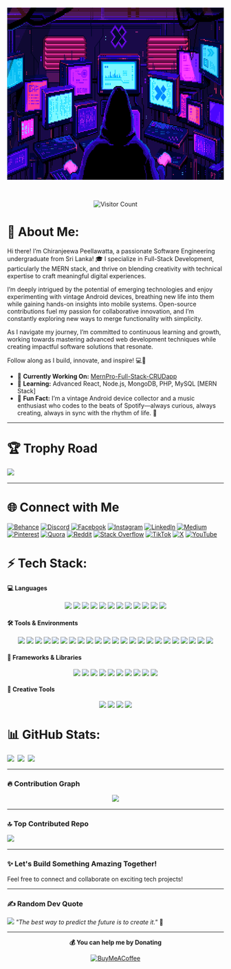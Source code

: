 
<p align="center" ><img  src = "https://github.com/ChiranjeewaLankeshwara/ChiranjeewaLankeshwara/blob/main/Pixel%20GIF.gif?raw=true" width = 1000px height = 400px></p>
<br/>

<p align="center">
  <img src="https://visitcount.itsvg.in/api?id=ChiranjeewaLankeshwara&label=Visitor%20Count&icon=5&pretty=true" alt="Visitor Count">
</p>



# 💫 About Me:

Hi there! I’m Chiranjeewa Peellawatta, a passionate Software Engineering undergraduate from Sri Lanka! 🎓 I specialize in Full-Stack Development, particularly the MERN stack, and thrive on blending creativity with technical expertise to craft meaningful digital experiences.  

I’m deeply intrigued by the potential of emerging technologies and enjoy experimenting with vintage Android devices, breathing new life into them while gaining hands-on insights into mobile systems. Open-source contributions fuel my passion for collaborative innovation, and I’m constantly exploring new ways to merge functionality with simplicity.  

As I navigate my journey, I’m committed to continuous learning and growth, working towards mastering advanced web development techniques while creating impactful software solutions that resonate.  

Follow along as I build, innovate, and inspire! 💻🌟  

- 🔭 **Currently Working On:** [MernPro-Full-Stack-CRUDapp](https://github.com/ChiranjeewaLankeshwara/MernPro-Full-Stack-CRUDapp)<br>
- 🌱 **Learning:** Advanced React, Node.js, MongoDB, PHP, MySQL  [MERN Stack]<br>
- 🧠 **Fun Fact:** I’m a vintage Android device collector and a music enthusiast who codes to the beats of Spotify—always curious, always creating, always in sync with the rhythm of life. 🎵  

---

# 🏆 Trophy Road
![](https://github-profile-trophy.vercel.app/?username=ChiranjeewaLankeshwara&theme=radical&no-frame=false&no-bg=true&margin-w=4)

---

# 🌐 Connect with Me
[![Behance](https://img.shields.io/badge/Behance-1769ff?logo=behance&logoColor=white)](https://behance.net/Chiranjeewa) 
[![Discord](https://img.shields.io/badge/Discord-%237289DA.svg?logo=discord&logoColor=white)](https://discord.gg/Chiraax#6841) 
[![Facebook](https://img.shields.io/badge/Facebook-%231877F2.svg?logo=Facebook&logoColor=white)](https://facebook.com/chiranjeewalankeshwara) 
[![Instagram](https://img.shields.io/badge/Instagram-%23E4405F.svg?logo=Instagram&logoColor=white)](https://instagram.com/iam.djraax) 
[![LinkedIn](https://img.shields.io/badge/LinkedIn-%230077B5.svg?logo=linkedin&logoColor=white)](https://linkedin.com/in/chiranjeewa-lankeshwara-453866305) 
[![Medium](https://img.shields.io/badge/Medium-12100E?logo=medium&logoColor=white)](https://medium.com/@chiranjeewalankeshwara) 
[![Pinterest](https://img.shields.io/badge/Pinterest-%23E60023.svg?logo=Pinterest&logoColor=white)](https://pinterest.com/chiranjeewalankeshwara) 
[![Quora](https://img.shields.io/badge/Quora-%23B92B27.svg?logo=Quora&logoColor=white)](https://quora.com/profile/Chiranjeewa-Lankeshwara) 
[![Reddit](https://img.shields.io/badge/Reddit-%23FF4500.svg?logo=Reddit&logoColor=white)](https://reddit.com/user/DJRaaX) 
[![Stack Overflow](https://img.shields.io/badge/-Stackoverflow-FE7A16?logo=stack-overflow&logoColor=white)](https://stackoverflow.com/users/chiranjeewa-lankeshwara) 
[![TikTok](https://img.shields.io/badge/TikTok-%23000000.svg?logo=TikTok&logoColor=white)](https://tiktok.com/@djraax) 
[![X](https://img.shields.io/badge/X-black.svg?logo=X&logoColor=white)](https://x.com/DJ_RaaX) 
[![YouTube](https://img.shields.io/badge/YouTube-%23FF0000.svg?logo=YouTube&logoColor=white)](https://youtube.com/@djraaxbychiransremixes1109) 


# ⚡ Tech Stack:

#### 💻 **Languages**
<p align="center">
  <img src="https://img.shields.io/badge/C-00599C?style=for-the-badge&logo=c&logoColor=white" />
  <img src="https://img.shields.io/badge/C%23-239120?style=for-the-badge&logo=csharp&logoColor=white" />
  <img src="https://img.shields.io/badge/C++-00599C?style=for-the-badge&logo=c%2B%2B&logoColor=white" />
  <img src="https://img.shields.io/badge/java-%23ED8B00.svg?style=for-the-badge&logo=openjdk&logoColor=white" />
  <img src="https://img.shields.io/badge/python-3670A0?style=for-the-badge&logo=python&logoColor=ffdd54" />
  <img src="https://img.shields.io/badge/JavaScript-F7DF1E?style=for-the-badge&logo=javascript&logoColor=black" />
  <img src="https://img.shields.io/badge/PHP-777BB4?style=for-the-badge&logo=php&logoColor=white" />
  <img src="https://img.shields.io/badge/HTML5-E34F26?style=for-the-badge&logo=html5&logoColor=white" />
  <img src="https://img.shields.io/badge/CSS3-1572B6?style=for-the-badge&logo=css3&logoColor=white" />
  <img src="https://img.shields.io/badge/PowerShell-5391FE?style=for-the-badge&logo=powershell&logoColor=white" />
  <img src="https://img.shields.io/badge/Markdown-000000?style=for-the-badge&logo=markdown&logoColor=white" />
  <img src="https://img.shields.io/badge/Bash-4EAA25?style=for-the-badge&logo=gnubash&logoColor=white" />
</p>

#### 🛠️ **Tools & Environments**
<p align="center">
  <img src="https://img.shields.io/badge/Visual_Studio-5C2D91?style=for-the-badge&logo=visual-studio&logoColor=white" />
  <img src="https://img.shields.io/badge/Eclipse_IDE-2C2255?style=for-the-badge&logo=eclipse&logoColor=white" />
  <img src="https://img.shields.io/badge/Azure_Data_Studio-0078D4?style=for-the-badge&logo=microsoftazure&logoColor=white" />
  <img src="https://img.shields.io/badge/SSMS-CC2927?style=for-the-badge&logo=microsoftsqlserver&logoColor=white" />
  <img src="https://img.shields.io/badge/DEV_C++-3C3F5D?style=for-the-badge&logo=dev-c&logoColor=white" />
  <img src="https://img.shields.io/badge/Git-F05032?style=for-the-badge&logo=git&logoColor=white" />
  <img src="https://img.shields.io/badge/github-%23121011.svg?style=for-the-badge&logo=github&logoColor=white" />
  <img src="https://img.shields.io/badge/CodeBlocks-000000?style=for-the-badge&logo=codeblocks&logoColor=white" />
  <img src="https://img.shields.io/badge/StarUML-8A42F2?style=for-the-badge&logo=staruml&logoColor=white" />
  <img src="https://img.shields.io/badge/EMU8086-FF9100?style=for-the-badge&logo=emu8086&logoColor=white" />
  <img src="https://img.shields.io/badge/Postman-FF6C37?style=for-the-badge&logo=postman&logoColor=white" />
  <img src="https://img.shields.io/badge/Docker-0db7ed?style=for-the-badge&logo=docker&logoColor=white" />
  <img src="https://img.shields.io/badge/NPM-CB3837?style=for-the-badge&logo=npm&logoColor=white" />
  <img src="https://img.shields.io/badge/Windows_Terminal-4D4D4D?style=for-the-badge&logo=windows-terminal&logoColor=white" />
  <img src="https://img.shields.io/badge/Cisco-049fd9?style=for-the-badge&logo=cisco&logoColor=black" />
  <img src="https://img.shields.io/badge/WordPress-%23117AC9.svg?style=for-the-badge&logo=WordPress&logoColor=white" />
  <img src="https://img.shields.io/badge/Kompozer-0055A4?style=for-the-badge&logo=kompozer&logoColor=white" />
  <img src="https://img.shields.io/badge/CoffeeCup-006F82?style=for-the-badge&logo=coffee-cup&logoColor=white" />
  <img src="https://img.shields.io/badge/Wireshark-1679A1?style=for-the-badge&logo=wireshark&logoColor=white" />
  <img src="https://img.shields.io/badge/Apache-D22128?style=for-the-badge&logo=apache&logoColor=white" />
  <img src="https://img.shields.io/badge/Apache_Tomcat-F8DC75?style=for-the-badge&logo=apache-tomcat&logoColor=black" />
  <img src="https://img.shields.io/badge/MongoDB-47A248?style=for-the-badge&logo=mongodb&logoColor=white" />
  <img src="https://img.shields.io/badge/Microsoft_SQL_Server-CC2927?style=for-the-badge&logo=microsoftsqlserver&logoColor=white" />
</p>

#### 🚀 **Frameworks & Libraries**
<p align="center">
  <img src="https://img.shields.io/badge/React-61DAFB?style=for-the-badge&logo=react&logoColor=black" />
  <img src="https://img.shields.io/badge/Node.js-339933?style=for-the-badge&logo=nodedotjs&logoColor=white" />
  <img src="https://img.shields.io/badge/Express.js-000000?style=for-the-badge&logo=express&logoColor=white" />
  <img src="https://img.shields.io/badge/Bootstrap-7952B3?style=for-the-badge&logo=bootstrap&logoColor=white" />
  <img src="https://img.shields.io/badge/TailwindCSS-38B2AC?style=for-the-badge&logo=tailwind-css&logoColor=white" />
  <img src="https://img.shields.io/badge/NativeBase-3E4C59?style=for-the-badge&logo=nativebase&logoColor=white" />
  <img src="https://img.shields.io/badge/Next.js-000000?style=for-the-badge&logo=next.js&logoColor=white" />
  <img src="https://img.shields.io/badge/NODEMON-%23323330.svg?style=for-the-badge&logo=nodemon&logoColor=%BBDEAD" />
  <img src="https://img.shields.io/badge/Vite-646CFF?style=for-the-badge&logo=vite&logoColor=white" />
  <img src="https://img.shields.io/badge/Chakra_UI-319795?style=for-the-badge&logo=chakraui&logoColor=white" />
</p>

#### 🎨 **Creative Tools**
<p align="center">
  <img src="https://img.shields.io/badge/Adobe_Photoshop-31A8FF?style=for-the-badge&logo=adobephotoshop&logoColor=white" />
  <img src="https://img.shields.io/badge/Adobe_Lightroom-31A8FF?style=for-the-badge&logo=adobelightroom&logoColor=white" />
  <img src="https://img.shields.io/badge/Canva-00C4CC?style=for-the-badge&logo=canva&logoColor=white" />
  <img src="https://img.shields.io/badge/Filmora-FF4D00?style=for-the-badge&logo=filmora&logoColor=white" />
</p>


# 📊 GitHub Stats:
![](https://github-readme-streak-stats.herokuapp.com/?user=ChiranjeewaLankeshwara&theme=radical&hide_border=false_position=center)&nbsp;
![](https://github-readme-stats.vercel.app/api?username=ChiranjeewaLankeshwara&theme=midnight-purple&hide_border=false&include_all_commits=true&count_private=false_position=center)&nbsp;
![](https://github-readme-stats.vercel.app/api/top-langs/?username=ChiranjeewaLankeshwara&theme=great-gatsby&hide_border=false&include_all_commits=false&count_private=false&layout=compact)


---

### 🔥 **Contribution Graph**
<p align="center">
  <a href="https://github.com/ashutosh00710/github-readme-activity-graph">
    <img src="https://github-readme-activity-graph.vercel.app/graph?username=ChiranjeewaLankeshwara&theme=synthwave-84" />
  </a>
</p>

---


### 🔝 Top Contributed Repo
![](https://github-contributor-stats.vercel.app/api?username=ChiranjeewaLankeshwara&limit=5&theme=neon&combine_all_yearly_contributions=true)

---

### **✨ Let's Build Something Amazing Together!**
Feel free to connect and collaborate on exciting tech projects!  

---

### ✍️ Random Dev Quote
![](https://quotes-github-readme.vercel.app/api?type=horizontal&theme=tokyonight)
*"The best way to predict the future is to create it."* 🚀

---


<p align="center">
  <strong>💰 You can help me by Donating</strong>
</p>
<p align="center">
  <a href="https://buymeacoffee.com/chiranjeewapeellawatta">
    <img src="https://img.shields.io/badge/Buy%20Me%20a%20Coffee-ffdd00?style=for-the-badge&logo=buy-me-a-coffee&logoColor=black" alt="BuyMeACoffee">
  </a>
</p>



  


